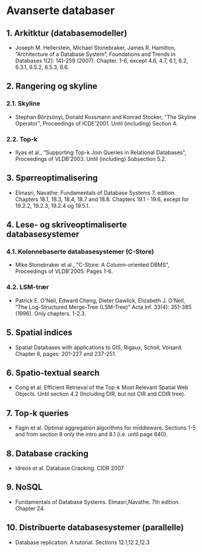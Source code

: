 # Avanserte databaser

## 1. Arkitktur (databasemodeller)
- Joseph M. Hellerstein, Michael Stonebraker, James R. Hamilton, “Architecture of a Database System”, Foundations and Trends in Databases 1(2): 141-259 (2007). Chapter. 1-6, except 4.6, 4.7, 6.1, 6.2, 6.3.1, 6.5.2, 6.5.3, 6.6.

## 2. Rangering og skyline
### 2.1. Skyline
- Stephan Börzsönyi, Donald Kossmann and Konrad Stocker, "The Skyline Operator", Proceedings of ICDE'2001. Until (including) Section 4.
### 2.2. Top-k
- Ilyas et al., “Supporting Top-k Join Queries in Relational Databases”, Proceedings of VLDB’2003. Until (including) Subsection 5.2.

## 3. Spørreoptimalisering
- Elmasri, Navathe: Fundamentals of Database Systems 7. edition. Chapters 18.1, 18.3, 18.4, 18.7 and 18.8. Chapters 19.1 - 19.6, except for 19.2.2, 19.2.3, 19.2.4 og 19.5.1.

## 4. Lese- og skriveoptimaliserte databasesystemer
### 4.1. Kolonnebaserte databasesystemer (C-Store)
- Mike Stonebraker et al., "C-Store: A Column-oriented DBMS", Proceedings of VLDB'2005. Pages 1-6.
### 4.2. LSM-trær
- Patrick E. O'Neil, Edward Cheng, Dieter Gawlick, Elizabeth J. O'Neil, “The Log-Structured Merge-Tree (LSM-Tree)” Acta Inf. 33(4): 351-385 (1996). Only chapters. 1-2.3.

## 5. Spatial indices
- Spatial Databases with applications to GIS, Rigaux, Scholl, Voisard. Chapter 6, pages: 201-227 and 237-251.

## 6. Spatio-textual search
- Cong et al. Efficient Retrieval of the Top-k Most Relevant Spatial Web Objects. Until section 4.2 (Including DIR, but not CIR and CDIR tree).

## 7. Top-k queries
- Fagin et al. Optimal aggregation algorithms for middleware. Sections 1-5 and from section 8 only the intro and 8.1 (i.e. until page 640).

## 8. Database cracking
- Idreos et al. Database Cracking. CIDR 2007

## 9. NoSQL
- Fundamentals of Database Systems. Elmasri,Navathe. 7th edition. Chapter 24.

## 10. Distribuerte databasesystemer (parallelle)
- Database replication: A tutorial. Sections 12.1,12.2,12.3
